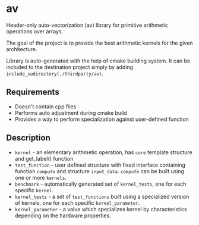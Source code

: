 # av

Header-only auto-vectorization (av) library for primitive arithmetic operations over arrays.

The goal of the project is to provide the best arithmetic kernels for the given architecture.

Library is auto-generated with the help of cmake building system.
It can be included to the destination project simply by adding `include_sudirectory(./thirdparty/av)`.

## Requirements

- Doesn't contain cpp files
- Performs auto adjustment during cmake build
- Provides a way to perform specialization against user-defined function


## Description

- `kernel` - an elementary arithmetic operation, has `core` template structure and get_label() function
- `test_function` - user defined structure with fixed interface containing function `compute` and structure `input_data`. `compute` can be built using one or more `kernels`.
- `benchmark` - automatically generated set of `kernel_tests`, one for each specific `kernel`.
- `kernel_tests` - a set of `test_functions` built using a specialized version of kernels, one for each specific `kernel_parameter`.
- `kernel_parameter` - a value which specializes kernel by characteristics depending on the hardware properties.
